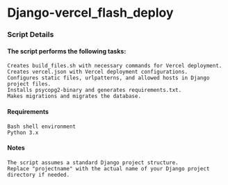 # Django-vercel_flash_deploy
### Script Details

#### The script performs the following tasks:

    Creates build_files.sh with necessary commands for Vercel deployment.
    Creates vercel.json with Vercel deployment configurations.
    Configures static files, urlpatterns, and allowed hosts in Django project files.
    Installs psycopg2-binary and generates requirements.txt.
    Makes migrations and migrates the database.

#### Requirements

    Bash shell environment
    Python 3.x

#### Notes

    The script assumes a standard Django project structure.
    Replace "projectname" with the actual name of your Django project directory if needed.

